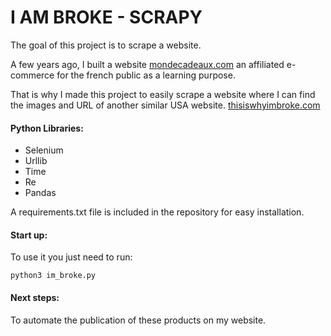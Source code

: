 # I AM BROKE - SCRAPY

The goal of this project is to scrape a website.

A few years ago, I built a website [mondecadeaux.com](mondecadeaux.com) an affiliated e-commerce for the french public as a learning purpose.

That is why I made this project to easily scrape a website where I can find the images and URL of another similar USA website. [thisiswhyimbroke.com](thisiswhyimbroke.com)

#### Python Libraries:

* Selenium
* Urllib
* Time
* Re
* Pandas

A requirements.txt file is included in the repository for easy installation.

#### Start up:

To use it you just need to run:

``python3 im_broke.py ``

#### Next steps:

To automate the publication of these products on my website.
